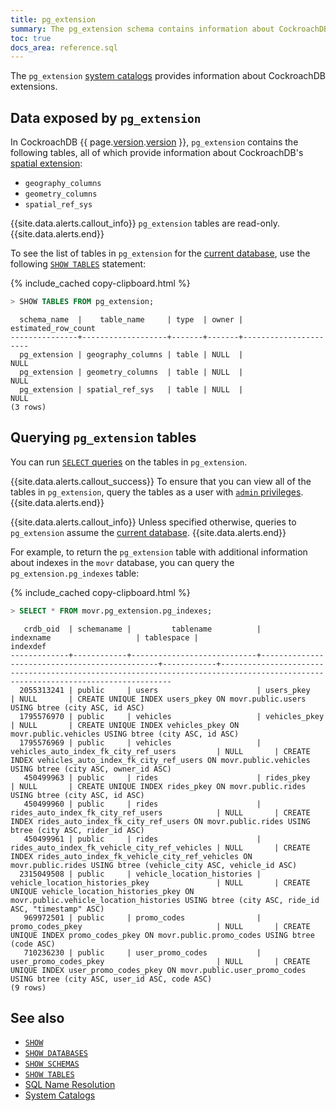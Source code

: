 ```yaml
---
title: pg_extension
summary: The pg_extension schema contains information about CockroachDB extensions.
toc: true
docs_area: reference.sql
---
```


The `pg_extension` [system catalogs](system-catalogs.html) provides information about CockroachDB extensions.

## Data exposed by `pg_extension`

In CockroachDB {{ page.[version](cluster-settings.html#setting-version).[version](cluster-settings.html#setting-version) }}, `pg_extension` contains the following tables, all of which provide information about CockroachDB's [spatial extension](spatial-features.html):

- `geography_columns`
- `geometry_columns`
- `spatial_ref_sys`

{{site.data.alerts.callout_info}}
`pg_extension` tables are read-only.
{{site.data.alerts.end}}

To see the list of tables in `pg_extension` for the [current database](sql-name-resolution.html#current-database), use the following [`SHOW TABLES`](show-tables.html) statement:

{% include_cached copy-clipboard.html %}
~~~ sql
> SHOW TABLES FROM pg_extension;
~~~

~~~
  schema_name  |    table_name     | type  | owner | estimated_row_count
---------------+-------------------+-------+-------+----------------------
  pg_extension | geography_columns | table | NULL  |                NULL
  pg_extension | geometry_columns  | table | NULL  |                NULL
  pg_extension | spatial_ref_sys   | table | NULL  |                NULL
(3 rows)
~~~

## Querying `pg_extension` tables

You can run [`SELECT` queries](selection-queries.html) on the tables in `pg_extension`.

{{site.data.alerts.callout_success}}
To ensure that you can view all of the tables in `pg_extension`, query the tables as a user with [`admin` privileges](security-reference/authorization.html#admin-role).
{{site.data.alerts.end}}

{{site.data.alerts.callout_info}}
Unless specified otherwise, queries to `pg_extension` assume the [current database](sql-name-resolution.html#current-database).
{{site.data.alerts.end}}

For example, to return the `pg_extension` table with additional information about indexes in the `movr` database, you can query the `pg_extension.pg_indexes` table:

{% include_cached copy-clipboard.html %}
~~~ sql
> SELECT * FROM movr.pg_extension.pg_indexes;
~~~

~~~
   crdb_oid  | schemaname |         tablename          |                   indexname                   | tablespace |                                                            indexdef
-------------+------------+----------------------------+-----------------------------------------------+------------+---------------------------------------------------------------------------------------------------------------------------------
  2055313241 | public     | users                      | users_pkey                                    | NULL       | CREATE UNIQUE INDEX users_pkey ON movr.public.users USING btree (city ASC, id ASC)
  1795576970 | public     | vehicles                   | vehicles_pkey                                 | NULL       | CREATE UNIQUE INDEX vehicles_pkey ON movr.public.vehicles USING btree (city ASC, id ASC)
  1795576969 | public     | vehicles                   | vehicles_auto_index_fk_city_ref_users         | NULL       | CREATE INDEX vehicles_auto_index_fk_city_ref_users ON movr.public.vehicles USING btree (city ASC, owner_id ASC)
   450499963 | public     | rides                      | rides_pkey                                    | NULL       | CREATE UNIQUE INDEX rides_pkey ON movr.public.rides USING btree (city ASC, id ASC)
   450499960 | public     | rides                      | rides_auto_index_fk_city_ref_users            | NULL       | CREATE INDEX rides_auto_index_fk_city_ref_users ON movr.public.rides USING btree (city ASC, rider_id ASC)
   450499961 | public     | rides                      | rides_auto_index_fk_vehicle_city_ref_vehicles | NULL       | CREATE INDEX rides_auto_index_fk_vehicle_city_ref_vehicles ON movr.public.rides USING btree (vehicle_city ASC, vehicle_id ASC)
  2315049508 | public     | vehicle_location_histories | vehicle_location_histories_pkey               | NULL       | CREATE UNIQUE vehicle_location_histories_pkey ON movr.public.vehicle_location_histories USING btree (city ASC, ride_id ASC, "timestamp" ASC)
   969972501 | public     | promo_codes                | promo_codes_pkey                              | NULL       | CREATE UNIQUE INDEX promo_codes_pkey ON movr.public.promo_codes USING btree (code ASC)
   710236230 | public     | user_promo_codes           | user_promo_codes_pkey                         | NULL       | CREATE UNIQUE INDEX user_promo_codes_pkey ON movr.public.user_promo_codes USING btree (city ASC, user_id ASC, code ASC)
(9 rows)
~~~

## See also

- [`SHOW`](show-vars.html)
- [`SHOW DATABASES`](show-databases.html)
- [`SHOW SCHEMAS`](show-schemas.html)
- [`SHOW TABLES`](show-tables.html)
- [SQL Name Resolution](sql-name-resolution.html)
- [System Catalogs](system-catalogs.html)
